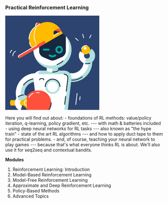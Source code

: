 ### Practical Reinforcement Learning

<img src="HSE_rl.jpg" width="300" height="300" />

Here you will find out about: - foundations of RL methods: value/policy iteration, q-learning, policy gradient, etc. --- with math & batteries included - using deep neural networks for RL tasks --- also known as "the hype train" - state of the art RL algorithms --- and how to apply duct tape to them for practical problems. - and, of course, teaching your neural network to play games --- because that's what everyone thinks RL is about. We'll also use it for seq2seq and contextual bandits. 

**Modules**

1) Reinforcement Learning: Introduction
2) Model-Based Reinforcement Learning
3) Model-Free Reinforcement Learning
4) Approximate and Deep Reinforcement Learning
5) Policy-Based Methods
6) Advanced Topics